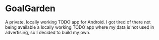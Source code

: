 # GoalGarden
A private, locally working TODO app for Android. I got tired of there not being available a locally working TODO app where my data is not used in advertising, so I decided to build my own.
